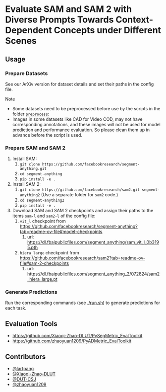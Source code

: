 # Evaluate SAM and SAM 2 with Diverse Prompts Towards Context-Dependent Concepts under Different Scenes

## Usage

### Prepare Datasets

See our ArXiv version for dataset details and set their paths in the config file.

> [!note]
> - Some datasets need to be preprocessed before use by the scripts in the folder [`preprocess`](./preprocess/):
> - Images in some datasets like CAD for Video COD, may not have corresponding annotations, and these images will not be used for model prediction and performance evaluation. So please clean them up in advance before the script is used.

### Prepare SAM and SAM 2

1. Install SAM:
   1. `git clone https://github.com/facebookresearch/segment-anything.git`
   2. `cd segment-anything`
   3. `pip install -e .`
2. Install SAM 2:
   1. `git clone https://github.com/facebookresearch/sam2.git segment-anything2` (Use a separate folder for `sam2` code.)
   2. `cd segment-anything2`
   3. `pip install -e .`
3. Download SAM and SAM 2 checkpoints and assign their paths to the items `sam-l` and `sam2-l` of the config file:
   1. `vit_l` checkpoint from <https://github.com/facebookresearch/segment-anything?tab=readme-ov-file#model-checkpoints>.
      1. url: <https://dl.fbaipublicfiles.com/segment_anything/sam_vit_l_0b3195.pth>
   2. `hiera_large` checkpoint from <https://github.com/facebookresearch/sam2?tab=readme-ov-file#sam-2-checkpoints>
      1. url: <https://dl.fbaipublicfiles.com/segment_anything_2/072824/sam2_hiera_large.pt>

### Generate Predictions

Run the corresponding commands (see [./run.sh](./run.sh)) to generate predictions for each task.

## Evaluation Tools

- <https://github.com/Xiaoqi-Zhao-DLUT/PySegMetric_EvalToolkit>
- <https://github.com/zhaoyuan1209/PyADMetric_EvalToolkit>

## Contributors

- [@lartpang](https://github.com/lartpang)
- [@Xiaoqi-Zhao-DLUT](https://github.com/Xiaoqi-Zhao-DLUT)
- [@DUT-CSJ](https://github.com/DUT-CSJ)
- [@zhaoyuan1209](https://github.com/zhaoyuan1209)
